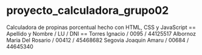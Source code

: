 # proyecto_calculadora_grupo02
Calculadora de propinas porcentual hecho con HTML, CSS y JavaScript
== Apellido y Nombre / LU / DNI ==
Torres Ignacio / 0095 / 44125517
Albornoz Maria Del Rosario / 00412 / 45468682
Segovia Joaquin Amaru / 00684 / 44645340
